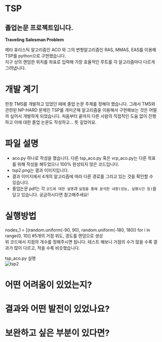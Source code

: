 # TSP

**졸업논문 프로젝트입니다.**
---
**Traveling Salesman Problem**

메타 휴리스틱 알고리즘인 ACO 와 그의 변형알고리즘인 RAS, MMAS, EAS를 이용해 TSP를 python으로 구현했습니다.  
지구 상의 랜덤한 위치를 좌표로 입력해 가장 효율적인 루트를 각 알고리즘마다 다르게 그려냅니다.  

# 개발 계기
한창 TMS를 개발하고 있었던 때에 졸업 논문 주제를 정해야 했습니다. 그래서 TMS와 관련된 NP-HARD 문제인 TSP를 개미군체 알고리즘을 이용해서 구현해보는 것은 어떨까 싶어서 개발하게 되었습니다. 처음부터 끝까지 다른 사람의 직접적인 도움 없이 진행하고 이에 대한 졸업 논문도 작성하고... 뜻 깊었어요.


# 파일 설명
- aco.py 하나로 작성을 했습니다. 다른 tsp_aco.py 혹은 vrp_aco.py는 다른 목표를 위해 작성을 해두었으나 100% 완성되지 않은 코드입니다.  
- tsp2.png는 결과 이미지입니다.  
- 결과 이미지에서 4개의 알고리즘에 따라 다른 경로를 그리고 있는 것을 확인할 수 있습니다.  
- 졸업논문 pdf는 각 `코드에 대한 설명`과 `실험을 통해 분석한 내용(성능, 실행시간 등)`을 담고 있습니다. 궁금하시다면 참고해주세요!

# 실행방법
nodes_1 = [(random.uniform(-90, 90), random.uniform(-180, 180)) for i in range(0, 10)] #5개의 거점 위도, 경도를 랜덤으로 생성  
위 코드에서 지점의 개수를 정해주시면 됩니다. 테스트 해보니 거점의 수가 많을 수록 결과가 많이 다르고, 적을 수록 비슷했습니다.  
  
tsp_aco.py 실행  
![tsp2](https://user-images.githubusercontent.com/110110403/231015137-0f92c1fe-9e78-41ee-bd3f-2ad01cade639.png)  



# 어떤 어려움이 있었는지?

# 결과와 어떤 발전이 있었나요?

# 보완하고 싶은 부분이 있다면?
